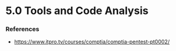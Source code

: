 # 5.0 Tools and Code Analysis



### References
* https://www.itpro.tv/courses/comptia/comptia-pentest-pt0002/
